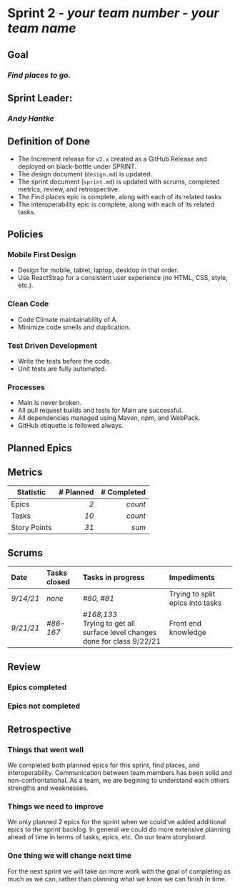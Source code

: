 # Sprint 2 - *your team number* - *your team name*

## Goal
### *Find places to go.*

## Sprint Leader: 
### *Andy Hantke*

## Definition of Done

* The Increment release for `v2.x` created as a GitHub Release and deployed on black-bottle under SPRINT.
* The design document (`design.md`) is updated.
* The sprint document (`sprint.md`) is updated with scrums, completed metrics, review, and retrospective.
* The Find places epic is complete, along with each of its related tasks
* The interoperability epic is complete, along with each of its related tasks.

## Policies

### Mobile First Design
* Design for mobile, tablet, laptop, desktop in that order.
* Use ReactStrap for a consistent user experience (no HTML, CSS, style, etc.).

### Clean Code
* Code Climate maintainability of A.
* Minimize code smells and duplication.

### Test Driven Development
* Write the tests before the code.
* Unit tests are fully automated.

### Processes
* Main is never broken. 
* All pull request builds and tests for Main are successful.
* All dependencies managed using Maven, npm, and WebPack.
* GitHub etiquette is followed always.


## Planned Epics


## Metrics

| Statistic | # Planned | # Completed |
| --- | ---: | ---: |
| Epics | *2* | *count* |
| Tasks |  *10*  | *count* | 
| Story Points |  *31*  | *sum* | 


## Scrums

| Date | Tasks closed  | Tasks in progress | Impediments |
| :--- | :--- | :--- | :--- |
| *9/14/21* | *none* | *#80, #81* | Trying to split epics into tasks | 
| *9/21/21* | *#86-167* | *#168,133* <br> Trying to get all surface level changes done for class 9/22/21 | Front end knowledge |


## Review

### Epics completed  

### Epics not completed 

## Retrospective

### Things that went well
We completed both planned epics for this sprint, find places, and interoperability.
Communication between team members has been solid and non-confrontational.
As a team, we are begining to understand each others strengths and weaknesses.

### Things we need to improve
We only planned 2 epics for the sprint when we could've added additional epics to the sprint backlog.
In general we could do more extensive planning ahead of time in terms of tasks, epics, etc. On our team storyboard.

### One thing we will change next time
For the next sprint we will take on more work with the goal of completing as much as we can, rather than planning what we know we can finish in time.
